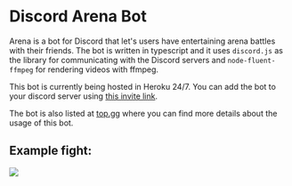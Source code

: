 # Discord Arena Bot

Arena is a bot for Discord that let's users have entertaining arena battles with their friends. The bot is written in typescript and it uses `discord.js` as the library for communicating with the Discord servers and `node-fluent-ffmpeg` for rendering videos with ffmpeg.

This bot is currently being hosted in Heroku 24/7. You can add the bot to your discord server using [this invite link](https://discord.com/api/oauth2/authorize?client_id=710161541059575864&permissions=34816&scope=applications.commands%20bot).

The bot is also listed at [top.gg](https://top.gg/bot/710161541059575864) where you can find more details about the usage of this bot.

## Example fight:

![](https://i.imgur.com/pw3Rlod.gif)
